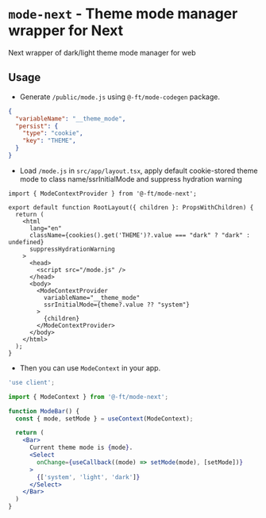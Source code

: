 # `mode-next` - Theme mode manager wrapper for Next

Next wrapper of dark/light theme mode manager for web

## Usage

- Generate `/public/mode.js` using `@-ft/mode-codegen` package.

```json
{
  "variableName": "__theme_mode",
  "persist": {
    "type": "cookie",
    "key": "THEME",
  }
}
```

- Load `/mode.js` in `src/app/layout.tsx`, apply default cookie-stored theme mode to class name/ssrInitialMode and suppress hydration warning

```tsx
import { ModeContextProvider } from '@-ft/mode-next';

export default function RootLayout({ children }: PropsWithChildren) {
  return (
    <html
      lang="en"
      className={cookies().get('THEME')?.value === "dark" ? "dark" : undefined}
      suppressHydrationWarning
    >
      <head>
        <script src="/mode.js" />
      </head>
      <body>
        <ModeContextProvider
          variableName="__theme_mode"
          ssrInitialMode={theme?.value ?? "system"}
        >
          {children}
        </ModeContextProvider>
      </body>
    </html>
  );
}
```

- Then you can use `ModeContext` in your app.

```jsx
'use client';

import { ModeContext } from '@-ft/mode-next';

function ModeBar() {
  const { mode, setMode } = useContext(ModeContext);

  return (
    <Bar>
      Current theme mode is {mode}.
      <Select
        onChange={useCallback((mode) => setMode(mode), [setMode])}
      >
        {['system', 'light', 'dark']}
      </Select>
    </Bar>
  )
}

```
